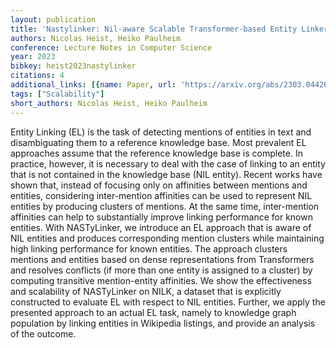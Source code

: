 ```yaml
---
layout: publication
title: 'Nastylinker: Nil-aware Scalable Transformer-based Entity Linker'
authors: Nicolas Heist, Heiko Paulheim
conference: Lecture Notes in Computer Science
year: 2023
bibkey: heist2023nastylinker
citations: 4
additional_links: [{name: Paper, url: 'https://arxiv.org/abs/2303.04426'}]
tags: ["Scalability"]
short_authors: Nicolas Heist, Heiko Paulheim
---
```

Entity Linking (EL) is the task of detecting mentions of entities in text and
disambiguating them to a reference knowledge base. Most prevalent EL approaches
assume that the reference knowledge base is complete. In practice, however, it
is necessary to deal with the case of linking to an entity that is not
contained in the knowledge base (NIL entity). Recent works have shown that,
instead of focusing only on affinities between mentions and entities,
considering inter-mention affinities can be used to represent NIL entities by
producing clusters of mentions. At the same time, inter-mention affinities can
help to substantially improve linking performance for known entities. With
NASTyLinker, we introduce an EL approach that is aware of NIL entities and
produces corresponding mention clusters while maintaining high linking
performance for known entities. The approach clusters mentions and entities
based on dense representations from Transformers and resolves conflicts (if
more than one entity is assigned to a cluster) by computing transitive
mention-entity affinities. We show the effectiveness and scalability of
NASTyLinker on NILK, a dataset that is explicitly constructed to evaluate EL
with respect to NIL entities. Further, we apply the presented approach to an
actual EL task, namely to knowledge graph population by linking entities in
Wikipedia listings, and provide an analysis of the outcome.